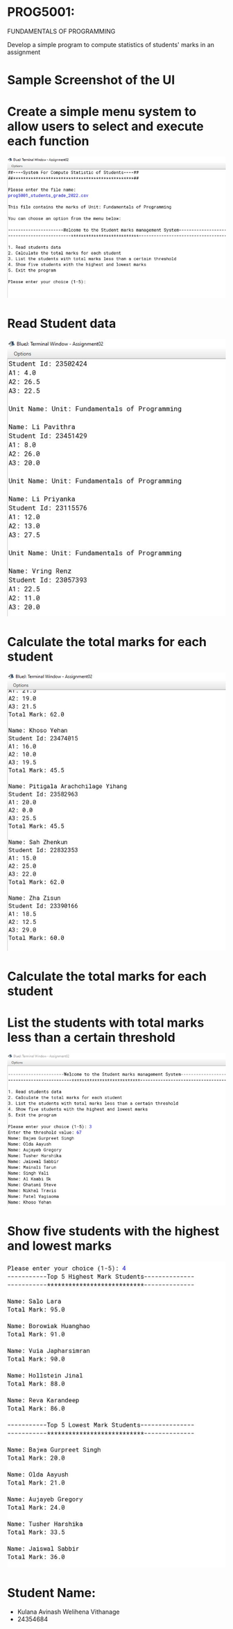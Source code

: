 # PROG5001: 
FUNDAMENTALS OF PROGRAMMING

Develop a simple program to compute statistics of students' marks in an assignment


# Sample Screenshot of the UI  

<h1>Create a simple menu system to allow users to select and execute each function</h1>

![](Output/Capture1.JPG)

<h1>Read Student data</h1>

![](Output/Capture2.JPG)

<h1>Calculate the total marks for each student</h1>

![](Output/Capture3.JPG)

<h1>Calculate the total marks for each student</h1>

<h1>List the students with total marks less than a certain threshold</h1>

![](Output/6.JPG)


<h1>Show five students with the highest and lowest marks</h1>

![](Output/Capture4.JPG)



# Student Name:

  - Kulana Avinash Welihena Vithanage
  - 24354684


